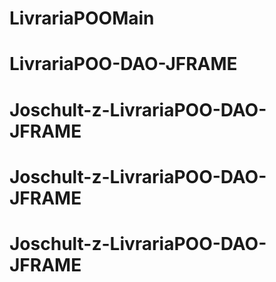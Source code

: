 # LivrariaPOOMain
# LivrariaPOO-DAO-JFRAME
# Joschult-z-LivrariaPOO-DAO-JFRAME
# Joschult-z-LivrariaPOO-DAO-JFRAME
# Joschult-z-LivrariaPOO-DAO-JFRAME
